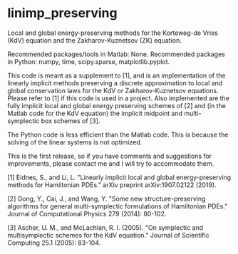 # linimp_preserving
Local and global energy-preserving methods for the Korteweg-de Vries (KdV) equation and the Zakharov-Kuznetsov (ZK) equation.

Recommended packages/tools in Matlab: None. Recommended packages in Python: numpy, time, scipy.sparse, matplotlib.pyplot.

This code is meant as a supplement to [1], and is an implementation of the linearly implicit methods preserving a discrete approximation to local and global conservation laws for the KdV or Zakharov-Kuznetsov equations. Please refer to [1] if this code is used in a project. Also implemented are the fully implicit local and global energy preserving schemes of [2] and (in the Matlab code for the KdV equation) the implicit midpoint and multi-symplectic box schemes of [3].

The Python code is less efficient than the Matlab code. This is because the solving of the linear systems is not optimized.

This is the first release, so if you have comments and suggestions for improvements, please contact me and I will try to accommodate them.

[1] Eidnes, S., and Li, L. "Linearly implicit local and global energy-preserving methods for Hamiltonian PDEs." arXiv preprint arXiv:1907.02122 (2019).

[2] Gong, Y., Cai, J., and Wang, Y. "Some new structure-preserving algorithms for general multi-symplectic formulations of Hamiltonian PDEs." Journal of Computational Physics 279 (2014): 80-102.

[3] Ascher, U. M., and McLachlan, R. I. (2005). "On symplectic and multisymplectic schemes for the KdV equation." Journal of Scientific Computing 25.1 (2005): 83-104.
